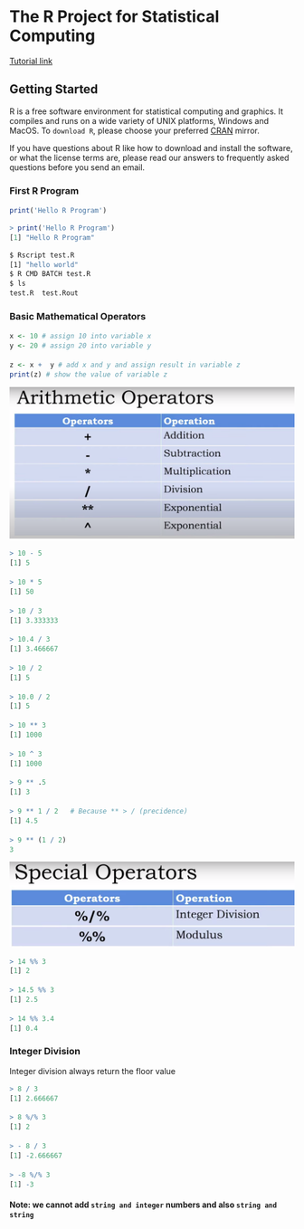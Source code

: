 # The R Project for Statistical Computing

[Tutorial link][2]

## Getting Started

R is a free software environment for statistical computing and graphics. It compiles and runs on a wide variety of UNIX platforms, Windows and MacOS. To `download R`, please choose your preferred [CRAN][1] mirror.

If you have questions about R like how to download and install the software, or what the license terms are, please read our answers to frequently asked questions before you send an email.

### First R Program

```r
print('Hello R Program')
```

```r
> print('Hello R Program')
[1] "Hello R Program"
```

```sh
$ Rscript test.R
[1] "hello world"
$ R CMD BATCH test.R
$ ls
test.R  test.Rout
```

### Basic Mathematical Operators

```r
x <- 10 # assign 10 into variable x
y <- 20 # assign 20 into variable y

z <- x +  y # add x and y and assign result in variable z
print(z) # show the value of variable z
```

![Arithmetic Operator](./images/math-expression.png)

```r
> 10 - 5
[1] 5

> 10 * 5
[1] 50

> 10 / 3
[1] 3.333333

> 10.4 / 3
[1] 3.466667

> 10 / 2
[1] 5

> 10.0 / 2
[1] 5

> 10 ** 3
[1] 1000

> 10 ^ 3
[1] 1000

> 9 ** .5
[1] 3

> 9 ** 1 / 2   # Because ** > / (precidence)
[1] 4.5

> 9 ** (1 / 2)
3
```

![Special Operator](./images/special-expression.png)

```r
> 14 %% 3
[1] 2

> 14.5 %% 3
[1] 2.5

> 14 %% 3.4
[1] 0.4
```

### Integer Division

Integer division always return the floor value

```r
> 8 / 3
[1] 2.666667

> 8 %/% 3
[1] 2

> - 8 / 3
[1] -2.666667

> -8 %/% 3
[1] -3
```

#### Note: we cannot add `string and integer` numbers and also `string and string`

<!-- url/paths -->
[1]: https://cran.r-project.org/mirrors.html
[2]: https://youtu.be/NVyOEwOJgNQ